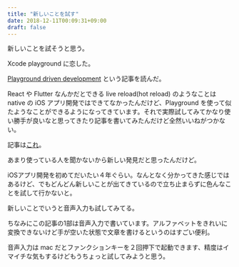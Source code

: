```yaml
---
title: "新しいことを試す"
date: 2018-12-11T00:09:31+09:00
draft: false
---
```


新しいことを試そうと思う。

Xcode playground に恋した。

[Playground driven development](https://medium.com/flawless-app-stories/playground-driven-development-in-swift-cf167489fe7b) という記事を読んだ。

React や Flutter なんかだとできる live reload(hot reload) のようなことは native の iOS アプリ開発ではできてなかったんだけど、Playground を使って似たようなことができるようになってきています。それで実際試してみてかなり使い勝手が良いなと思ってきたり記事を書いてみたんだけど全然いいねがつかない。

記事は[これ](https://qiita.com/takecian/items/1f492e5a12cf3ccdfa77)。

あまり使っている人を聞かないから新しい発見だと思ったんだけど。


iOSアプリ開発を初めてだいたい４年ぐらい。なんとなく分かってきた感じではあるけど、でもどんどん新しいことが出てきているので立ち止まらずに色んなことを試して行かないと。


新しいことでいうと音声入力も試してみてる。

ちなみにこの記事の1部は音声入力で書いています。アルファベットをきれいに変換できないけど手が空いた状態で文章を書けるというのはすごい便利。

音声入力は mac だとファンクションキーを２回押下で起動できます、精度はイマイチな気もするけどもうちょっと試してみようと思う。

